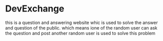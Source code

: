 # DevExchange
this is a question and answering website whic is used to solve the answer and question of the public. which means ione of the random user can ask the question and post another random user is used to solve this problem
